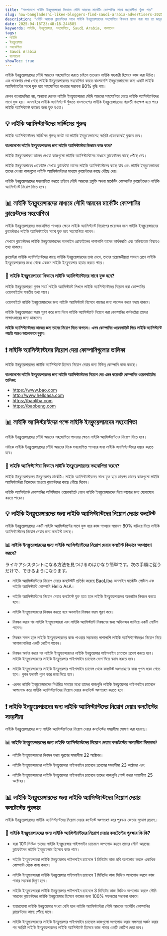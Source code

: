 ```yaml
---
title: "বাংলাদেশে লাইকি ইনফ্লুয়েন্সাররা কিভাবে সৌদি আরবের মার্কেটিং কোম্পানির সাথে সহযোগীতা খুঁজে পায়"
slug: how-bangladeshi-likee-bloggers-find-saudi-arabia-advertisers-2025-04-16
description: "সৌদি আরবের ক্লায়েন্টদের সাথে লাইকি ইনফ্লুয়েন্সারদের সহযোগিতা কিভাবে স্থাপন করা যায় তা জানুন।"
date: 2025-04-16T23:48:18.244585
keywords: লাইকি, ইনফ্লুয়েন্সার, সহযোগিতা, Saudi Arabia, বাংলাদেশ
tags:
- লাইকি
- ইনফ্লুয়েন্সার
- সহযোগিতা
- Saudi Arabia
- বাংলাদেশ
showToc: true
---
```


লাইকি ইনফ্লুয়েন্সারদের সৌদি আরবের সহযোগিতা করতে চাইলে তাদেরও লাইকি সহকারী হিসেবে কাজ করা উচিত। এক গবেষণায় দেখা গেছে লাইকি ইনফ্লুয়েন্সারদের সহযোগিতা করতে বাংলাদেশি ইনফ্লুয়েন্সারদের জন্য একটি লাইকি অ্যাসিস্ট্যান্টের সাথে যুক্ত হয়ে সহযোগিতা পাওয়ার সম্ভাবনা 80% বৃদ্ধি পায়।

কেবল বাংলাদেশিরা নয়, অন্যান্য দেশের লাইকি ইনফ্লুয়েন্সাররা সৌদি আরবের সহযোগিতা পেতে লাইকি অ্যাসিস্ট্যান্টদের সাথে যুক্ত হয়। অনলাইনে লাইকি অ্যাসিস্ট্যান্ট খুঁজতে বাংলাদেশের লাইকি ইনফ্লুয়েন্সারদের পরবর্তী পদক্ষেপ হতে পারে লাইকি অ্যাসিস্ট্যান্ট কাজের জন্য যুক্ত হওয়া।

## 💡 লাইকি অ্যাসিস্ট্যান্টদের সার্ভিসের গুরুত্ব

লাইকি অ্যাসিস্ট্যান্টদের সার্ভিসের গুরুত্ব কতটা তা লাইকি ইনফ্লুয়েন্সারসহ সংশ্লিষ্ট প্রত্যেককেই বুঝতে হবে।

**বাংলাদেশের লাইকি ইনফ্লুয়েন্সারদের জন্য লাইকি অ্যাসিস্ট্যান্টরা কিভাবে কাজ করে?**

লাইকি ইনফ্লুয়েন্সাররা তাদের দেওয়া কাজগুলো লাইকি অ্যাসিস্ট্যান্টদের মাধ্যমে ক্লায়েন্টদের কাছে পৌঁছে দেয়।

লাইকি ইনফ্লুয়েন্সারের প্রোফাইল দেখতে ক্লায়েন্টরা তাদের লাইকি অ্যাসিস্ট্যান্টদের কাছে যায় এবং লাইকি ইনফ্লুয়েন্সারেরা তাদের দেওয়া কাজগুলো লাইকি অ্যাসিস্ট্যান্টদের মাধ্যমে ক্লায়েন্টদের কাছে পৌঁছে দেয়।

লাইকি ইনফ্লুয়েন্সারদের সহযোগিতা করতে চাইলে সৌদি আরবের প্রযুক্তি অথবা মার্কেটিং কোম্পানির ক্লায়েন্টদেরও লাইকি অ্যাসিস্ট্যান্ট নিয়োগ দিতে হবে।

## 📊 লাইকি ইনফ্লুয়েন্সারদের মাধ্যমে সৌদি আরবের মার্কেটিং কোম্পানির ক্লায়েন্টদের সহযোগিতা

লাইকি ইনফ্লুয়েন্সারদের সহযোগিতা পাওয়ার ক্ষেত্রে লাইকি অ্যাসিস্ট্যান্ট নিয়োগের প্রয়োজন হলে লাইকি ইনফ্লুয়েন্সারদের ক্লায়েন্টরাও লাইকি অ্যাসিস্ট্যান্টের সাথে যুক্ত হয়ে সহযোগিতা পাবেন।  
 
সেখানে ক্লায়েন্টদের লাইকি ইনফ্লুয়েন্সারদের অনলাইন প্রোফাইলের পাশাপাশি তাদের কার্যপদ্ধতি এবং অভিজ্ঞতার বিষয়েও তথ্য থাকবে।

ক্লায়েন্টরা লাইকি অ্যাসিস্ট্যান্টদের কাছে লাইকি ইনফ্লুয়েন্সারদের তথ্য দেখে, তাদের প্রয়োজনীয়তা সামনে রেখে লাইকি ইনফ্লুয়েন্সারদের মধ্যে থেকে একজন লাইকি ইনফ্লুয়েন্সার হায়ার করতে পারে।

### 📢 লাইকি ইনফ্লুয়েন্সাররা কিভাবে লাইকি অ্যাসিস্ট্যান্টদের সাথে যুক্ত হবে?

লাইকি ইনফ্লুয়েন্সাররা গুগল সার্চে লাইকি অ্যাসিস্ট্যান্ট লিখলে লাইকি অ্যাসিস্ট্যান্টদের নিয়োগ করা কোম্পানির ওয়েবসাইটের যাবতীয় তথ্য পাবে।

ওয়েবসাইটে লাইকি ইনফ্লুয়েন্সারদের জন্য লাইকি অ্যাসিস্ট্যান্ট হিসেবে কাজের জন্য আবেদন করার ফরম থাকবে।

লাইকি ইনফ্লুয়েন্সাররা ফরম পূরণ করে জমা দিলে লাইকি অ্যাসিস্ট্যান্ট নিয়োগ করা কোম্পানির কর্মকর্তারা তাদের সাক্ষাৎকারের জন্য ডাকবেন।  

**লাইকি অ্যাসিস্ট্যান্টদের কাজের জন্য তাদের নিয়োগ দিতে স্বাগতম। এসব কোম্পানির ওয়েবসাইটে গিয়ে লাইকি অ্যাসিস্ট্যান্ট পদ্ধতি আরও ভালোভাবে বুঝুন।**

## ❗ লাইকি অ্যাসিস্ট্যান্টদের নিয়োগ দেয়া কোম্পানিগুলোর তালিকা

লাইকি ইনফ্লুয়েন্সারদের লাইকি অ্যাসিস্ট্যান্ট হিসেবে নিয়োগ দেয়ার জন্য বিভিন্ন কোম্পানি কাজ করছে।

**বাংলাদেশের লাইকি ইনফ্লুয়েন্সারদের জন্য লাইকি অ্যাসিস্ট্যান্টদের নিয়োগ দেয় এমন কয়েকটি কোম্পানির ওয়েবসাইটের তালিকা:**  

- https://www.bao.com
- http://www.helloasa.com
- https://baoliba.com
- https://baobeng.com

## 📊 লাইকি অ্যাসিস্ট্যান্টদের পক্ষে লাইকি ইনফ্লুয়েন্সারদের সহযোগিতা

লাইকি ইনফ্লুয়েন্সারদের সৌদি আরবের সহযোগিতা পাওয়ার ক্ষেত্রে লাইকি অ্যাসিস্ট্যান্টদের নিয়োগ দিতে হবে।  
 
ওদিকে লাইকি ইনফ্লুয়েন্সারদের সৌদি আরবের দিকে সহযোগিতা পাওয়ার জন্য লাইকি অ্যাসিস্ট্যান্টদের হায়ার করতে হবে।

### 📢 লাইকি অ্যাসিস্ট্যান্টরা কিভাবে লাইকি ইনফ্লুয়েন্সারদের সহযোগিতা করবে?

লাইকি ইনফ্লুয়েন্সারদের ইনফ্লুয়েন্সার মার্কেটিং।লাইকি অ্যাসিস্ট্যান্টরদের সাথে যুক্ত হয়ে তারপর তাদের কাজগুলো লাইকি অ্যাসিস্ট্যান্টরা নিজেদের মাধ্যমে ক্লায়েন্টদের কাছে পৌঁছে দিবেন। 

লাইকি অ্যাসিস্ট্যান্ট কোম্পানির অফিসিয়াল ওয়েবসাইটে গেলে লাইকি ইনফ্লুয়েন্সারদের দিয়ে কাজের জন্য যোগাযোগ করতে পারেন।  

## 💡 লাইকি ইনফ্লুয়েন্সারদের জন্য লাইকি অ্যাসিস্ট্যান্টদের নিয়োগ দেয়ার কনটেস্ট

লাইকি ইনফ্লুয়েন্সারদের একটি লাইকি অ্যাসিস্ট্যান্টের সাথে যুক্ত হয়ে কাজ পাওয়ার সম্ভাবনা 80% বাড়িয়ে দিতে লাইকি অ্যাসিস্ট্যান্টদের নিয়োগ দেয়ার জন্য কনটেস্ট চলছে।  

### 📊 লাইকি ইনফ্লুয়েন্সারদের জন্য লাইকি অ্যাসিস্ট্যান্টদের নিয়োগ দেয়ার কনটেস্ট কিভাবে অংশগ্রহণ করবে?

ライキアシスタントになる方法を見つけるのはかなり簡単です。次の手順に従うだけで、できるようになります。

- লাইকি অ্যাসিস্ট্যান্টদের নিয়োগ দেয়ার কনটেস্টটি প্রতিষ্ঠা করেছে BaoLiba অনলাইন মার্কেটিং পোর্টাল এবং লাইকি অ্যাসিস্ট্যান্ট কোম্পানি Hello AsA।

- লাইকি অ্যাসিস্ট্যান্টদের নিয়োগ দেয়ার কনটেস্টে যুক্ত হতে হলে লাইকি ইনফ্লুয়েন্সারদের অনলাইন নিবন্ধন করতে হবে।  

- লাইকি ইনফ্লুয়েন্সারদের নিবন্ধন করতে হবে অনলাইন নিবন্ধন ফরম পূরণ করে।  

- নিবন্ধন করার পর লাইকি ইনফ্লুয়েন্সাররা এবং লাইকি অ্যাসিস্ট্যান্ট নিবন্ধনের জন্য অভিনন্দন জানিয়ে একটি নোটিশ পাবেন।  

- নিবন্ধন সফল হলে লাইকি ইনফ্লুয়েন্সারদের কাজ পাওয়ার সম্ভাবনার পাশাপাশি লাইকি অ্যাসিস্ট্যান্টদেরও নিয়োগ নিয়ে আশাজাগানিয়া একটি নোটিশ পাবেন।  

- নিবন্ধন অর্ডার করার পর লাইকি ইনফ্লুয়েন্সারদের লাইকি ইনফ্লুয়েন্সার পাইপলাইন চ্যানেলে প্রবেশ করতে হবে। লাইকি ইনফ্লুয়েন্সারদের লাইকি ইনফ্লুয়েন্সার পাইপলাইন চ্যানেলে যোগ দিতে স্ক্যান করতে হবে।  

- লাইকি ইনফ্লুয়েন্সারদের লাইকি ইনফ্লুয়েন্সার পাইপলাইন চ্যানেল থেকে কনটেস্ট অংশগ্রহণের জন্য গুগল ফরম পেতে হবে। গুগল ফরমটি পূরণ করে জমা দিতে হবে।  

- এরপর লাইকি ইনফ্লুয়েন্সারদের নির্ধারিত সময়ের মধ্যে তাদের কাজগুলি লাইকি ইনফ্লুয়েন্সার পাইপলাইন চ্যানেলে আপলোড করে লাইকি অ্যাসিস্ট্যান্টদের নিয়োগ দেয়ার কনটেস্টে অংশগ্রহণ করতে হবে।

## ❗ লাইকি ইনফ্লুয়েন্সারদের জন্য লাইকি অ্যাসিস্ট্যান্টদের নিয়োগ দেয়ার কনটেস্টের সময়সীমা

লাইকি ইনফ্লুয়েন্সারদের জন্য লাইকি অ্যাসিস্ট্যান্টদের নিয়োগ দেয়ার কনটেস্টের সময়সীমা ঘোষণা করা হয়েছে। 

### 📊 লাইকি ইনফ্লুয়েন্সারদের জন্য লাইকি অ্যাসিস্ট্যান্টদের নিয়োগ দেয়ার কনটেস্টের সময়সীমা কিরকম?

- লাইকি ইনফ্লুয়েন্সারদের নিবন্ধন ফরম পূরণের সময়সীমা 22 অক্টোবর।

- লাইকি ইনফ্লুয়েন্সারদের লাইকি ইনফ্লুয়েন্সার পাইপলাইন চ্যানেলে প্রবেশের সময়সীমা 23 অক্টোবর এবং  

- লাইকি ইনফ্লুয়েন্সারদের লাইকি ইনফ্লুয়েন্সার পাইপলাইন চ্যানেলে তাদের কাজগুলি পোস্ট করার সময়সীমা 25 অক্টোবর। 

## 📊 লাইকি ইনফ্লুয়েন্সারদের জন্য লাইকি অ্যাসিস্ট্যান্টদের নিয়োগ দেয়ার কনটেস্টের পুরস্কার

লাইকি ইনফ্লুয়েন্সারদের লাইকি অ্যাসিস্ট্যান্টদের নিয়োগ দেয়ার কন্টেস্টে অংশগ্রহণ করে পুরস্কার জেতার সুযোগ রয়েছে। 

### 📢 লাইকি ইনফ্লুয়েন্সারদের জন্য লাইকি অ্যাসিস্ট্যান্টদের নিয়োগ দেয়ার কনটেস্টের পুরস্কার কি কি?

- যারা 10টি ভিডিও তাদের লাইকি ইনফ্লুয়েন্সার পাইপলাইন চ্যানেলে আপলোড করবে তাদের সৌদি আরবের ক্লায়েন্টদের লাইকি ইনফ্লুয়েন্সার হিসেবে কাজ পাবে।

- লাইকি ইনফ্লুয়েন্সাররা লাইকি ইনফ্লুয়েন্সার পাইপলাইন চ্যানেলে 1 মিনিটের কাজ ছবি আপলোড করলে একাধিক কোম্পানি থেকে কাজ করবে।  

- লাইকি ইনফ্লুয়েন্সাররা লাইকি ইনফ্লুয়েন্সার পাইপলাইন চ্যানেলে 1 মিনিটের কাজ ভিডিও আপলোড করলে কাজ পাবার সম্ভাবনা দ্বিগুণ হবে। 

- লাইকি ইনফ্লুয়েন্সাররা লাইকি ইনফ্লুয়েন্সার পাইপলাইন চ্যানেলে 3 মিনিটের কাজ ভিডিও আপলোড করলে সৌদি আরবের ক্লায়েন্টদের লাইকি ইনফ্লুয়েন্সার হিসেবে কাজের জন্য 100% সফলতার সম্ভাবনা থাকবে।  

- হায়ারযোগ্য লাইকি ইনফ্লুয়েন্সার সংখ্যা বেশি হলে লাইকি অ্যাসিস্ট্যান্টরা সৌদি আরবের মার্কেটিং কোম্পানির ক্লায়েন্টদের কাছে পৌঁছে যাবে। 
   
- লাইকি ইনফ্লুয়েন্সারদের লাইকি ইনফ্লুয়েন্সার পাইপলাইন চ্যানেলে কাজগুলো আপলোড করার সফলতা অর্জন করার পর সংশ্লিষ্ট লাইকি ইনফ্লুয়েন্সারদের লাইকি অ্যাসিস্ট্যান্ট হিসেবে কাজ পাবার একটি নোটিশ দেয়া হবে।